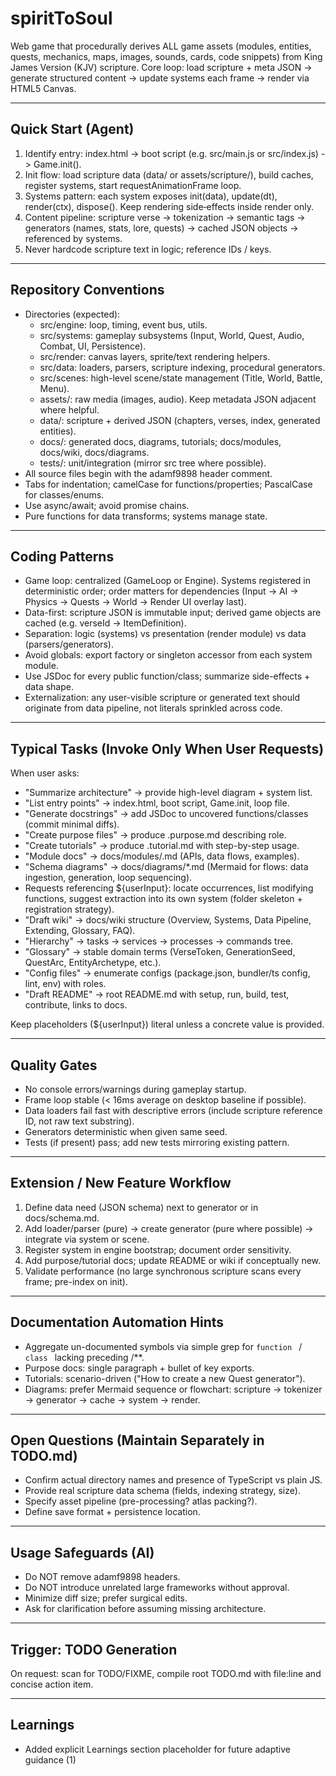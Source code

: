 # spiritToSoul

Web game that procedurally derives ALL game assets (modules, entities, quests, mechanics, maps, images, sounds, cards, code snippets) from King James Version (KJV) scripture. Core loop: load scripture + meta JSON -> generate structured content -> update systems each frame -> render via HTML5 Canvas.

---
## Quick Start (Agent)
1. Identify entry: index.html -> boot script (e.g. src/main.js or src/index.js) -> Game.init().
2. Init flow: load scripture data (data/ or assets/scripture/), build caches, register systems, start requestAnimationFrame loop.
3. Systems pattern: each system exposes init(data), update(dt), render(ctx), dispose(). Keep rendering side‑effects inside render only.
4. Content pipeline: scripture verse -> tokenization -> semantic tags -> generators (names, stats, lore, quests) -> cached JSON objects -> referenced by systems.
5. Never hardcode scripture text in logic; reference IDs / keys.

---
## Repository Conventions
- Directories (expected):
  - src/engine: loop, timing, event bus, utils.
  - src/systems: gameplay subsystems (Input, World, Quest, Audio, Combat, UI, Persistence).
  - src/render: canvas layers, sprite/text rendering helpers.
  - src/data: loaders, parsers, scripture indexing, procedural generators.
  - src/scenes: high-level scene/state management (Title, World, Battle, Menu).
  - assets/: raw media (images, audio). Keep metadata JSON adjacent where helpful.
  - data/: scripture + derived JSON (chapters, verses, index, generated entities).
  - docs/: generated docs, diagrams, tutorials; docs/modules, docs/wiki, docs/diagrams.
  - tests/: unit/integration (mirror src tree where possible).
- All source files begin with the adamf9898 header comment.
- Tabs for indentation; camelCase for functions/properties; PascalCase for classes/enums.
- Use async/await; avoid promise chains.
- Pure functions for data transforms; systems manage state.

---
## Coding Patterns
- Game loop: centralized (GameLoop or Engine). Systems registered in deterministic order; order matters for dependencies (Input -> AI -> Physics -> Quests -> World -> Render UI overlay last).
- Data-first: scripture JSON is immutable input; derived game objects are cached (e.g. verseId -> ItemDefinition).
- Separation: logic (systems) vs presentation (render module) vs data (parsers/generators).
- Avoid globals: export factory or singleton accessor from each system module.
- Use JSDoc for every public function/class; summarize side-effects + data shape.
- Externalization: any user-visible scripture or generated text should originate from data pipeline, not literals sprinkled across code.

---
## Typical Tasks (Invoke Only When User Requests)
When user asks:
- "Summarize architecture" -> provide high-level diagram + system list.
- "List entry points" -> index.html, boot script, Game.init, loop file.
- "Generate docstrings" -> add JSDoc to uncovered functions/classes (commit minimal diffs).
- "Create purpose files" -> produce <filename>.purpose.md describing role.
- "Create tutorials" -> produce <filename>.tutorial.md with step-by-step usage.
- "Module docs" -> docs/modules/<module>.md (APIs, data flows, examples).
- "Schema diagrams" -> docs/diagrams/*.md (Mermaid for flows: data ingestion, generation, loop sequencing).
- Requests referencing ${userInput}: locate occurrences, list modifying functions, suggest extraction into its own system (folder skeleton + registration strategy).
- "Draft wiki" -> docs/wiki structure (Overview, Systems, Data Pipeline, Extending, Glossary, FAQ).
- "Hierarchy" -> tasks → services → processes → commands tree.
- "Glossary" -> stable domain terms (VerseToken, GenerationSeed, QuestArc, EntityArchetype, etc.).
- "Config files" -> enumerate configs (package.json, bundler/ts config, lint, env) with roles.
- "Draft README" -> root README.md with setup, run, build, test, contribute, links to docs.

Keep placeholders (${userInput}) literal unless a concrete value is provided.

---
## Quality Gates
- No console errors/warnings during gameplay startup.
- Frame loop stable (< 16ms average on desktop baseline if possible).
- Data loaders fail fast with descriptive errors (include scripture reference ID, not raw text substring).
- Generators deterministic when given same seed.
- Tests (if present) pass; add new tests mirroring existing pattern.

---
## Extension / New Feature Workflow
1. Define data need (JSON schema) next to generator or in docs/schema.md.
2. Add loader/parser (pure) -> create generator (pure where possible) -> integrate via system or scene.
3. Register system in engine bootstrap; document order sensitivity.
4. Add purpose/tutorial docs; update README or wiki if conceptually new.
5. Validate performance (no large synchronous scripture scans every frame; pre-index on init).

---
## Documentation Automation Hints
- Aggregate un-documented symbols via simple grep for `function ` / `class ` lacking preceding /**.
- Purpose docs: single paragraph + bullet of key exports.
- Tutorials: scenario-driven ("How to create a new Quest generator").
- Diagrams: prefer Mermaid sequence or flowchart: scripture -> tokenizer -> generator -> cache -> system -> render.

---
## Open Questions (Maintain Separately in TODO.md)
- Confirm actual directory names and presence of TypeScript vs plain JS.
- Provide real scripture data schema (fields, indexing strategy, size).
- Specify asset pipeline (pre-processing? atlas packing?).
- Define save format + persistence location.

---
## Usage Safeguards (AI)
- Do NOT remove adamf9898 headers.
- Do NOT introduce unrelated large frameworks without approval.
- Minimize diff size; prefer surgical edits.
- Ask for clarification before assuming missing architecture.

---
## Trigger: TODO Generation
On request: scan for TODO/FIXME, compile root TODO.md with file:line and concise action item.

---
## Learnings
* Added explicit Learnings section placeholder for future adaptive guidance (1)

<!-- adamf9898 -->

